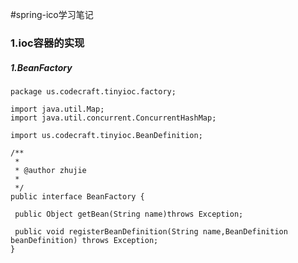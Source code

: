 #spring-ico学习笔记

### 1.ioc容器的实现
##### 1.BeanFactory

```
package us.codecraft.tinyioc.factory;

import java.util.Map;
import java.util.concurrent.ConcurrentHashMap;

import us.codecraft.tinyioc.BeanDefinition;

/**
 * 
 * @author zhujie
 *
 */
public interface BeanFactory {
 
 public Object getBean(String name)throws Exception;
 
 public void registerBeanDefinition(String name,BeanDefinition beanDefinition) throws Exception;
}
```











